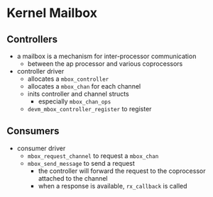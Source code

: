 Kernel Mailbox
==============

## Controllers

- a mailbox is a mechanism for inter-processor communication
  - between the ap processor and various coprocessors
- controller driver
  - allocates a `mbox_controller`
  - allocates a `mbox_chan` for each channel
  - inits controller and channel structs
    - especially `mbox_chan_ops`
  - `devm_mbox_controller_register` to register

## Consumers

- consumer driver
  - `mbox_request_channel` to request a `mbox_chan`
  - `mbox_send_message` to send a request
    - the controller will forward the request to the coprocessor attached to
      the channel
    - when a response is available, `rx_callback` is called
